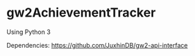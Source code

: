 # gw2AchievementTracker
Using Python 3  

Dependencies: 
 https://github.com/JuxhinDB/gw2-api-interface
